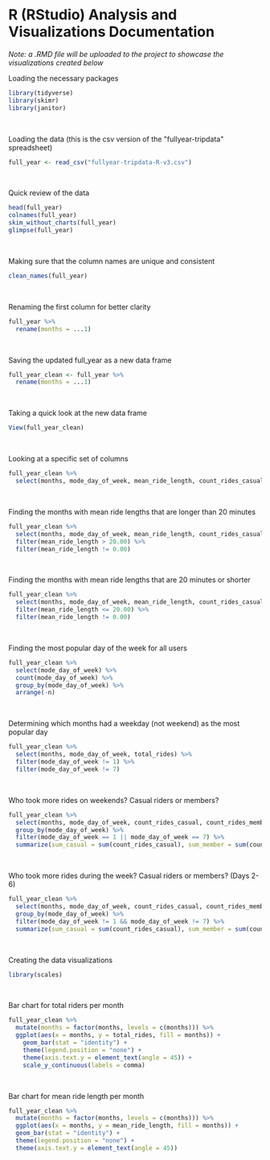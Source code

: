 # R (RStudio) Analysis and Visualizations Documentation
*Note: a .RMD file will be uploaded to the project to showcase the visualizations created below*

Loading the necessary packages
```R
library(tidyverse)
library(skimr)
library(janitor)
```
<br />

Loading the data (this is the csv version of the "fullyear-tripdata" spreadsheet)
```R
full_year <- read_csv("fullyear-tripdata-R-v3.csv")
```
<br />

Quick review of the data
```R
head(full_year)
colnames(full_year)
skim_without_charts(full_year)
glimpse(full_year)
```
<br />

Making sure that the column names are unique and consistent
```R
clean_names(full_year)
```
<br />

Renaming the first column for better clarity
```R
full_year %>%
  rename(months = ...1)
```
<br />

Saving the updated full_year as a new data frame
```R
full_year_clean <- full_year %>%
  rename(months = ...1)
```
<br />

Taking a quick look at the new data frame
```R
View(full_year_clean)
```
<br />

Looking at a specific set of columns
```R
full_year_clean %>%
  select(months, mode_day_of_week, mean_ride_length, count_rides_casual, count_rides_member, total_rides)
```
<br />

Finding the months with mean ride lengths that are longer than 20 minutes
```R
full_year_clean %>%
  select(months, mode_day_of_week, mean_ride_length, count_rides_casual, count_rides_member, total_rides) %>%
  filter(mean_ride_length > 20.00) %>%
  filter(mean_ride_length != 0.00)
```
<br />

Finding the months with mean ride lengths that are 20 minutes or shorter
```R
full_year_clean %>%
  select(months, mode_day_of_week, mean_ride_length, count_rides_casual, count_rides_member, total_rides) %>%
  filter(mean_ride_length <= 20.00) %>%
  filter(mean_ride_length != 0.00)
```
<br />

Finding the most popular day of the week for all users
```R
full_year_clean %>%
  select(mode_day_of_week) %>%
  count(mode_day_of_week) %>%
  group_by(mode_day_of_week) %>%
  arrange(-n)
```
<br />

Determining which months had a weekday (not weekend) as the most popular day
```R
full_year_clean %>%
  select(months, mode_day_of_week, total_rides) %>%
  filter(mode_day_of_week != 1) %>% 
  filter(mode_day_of_week != 7)
```
<br />

Who took more rides on weekends? Casual riders or members?
```R
full_year_clean %>%
  select(months, mode_day_of_week, count_rides_casual, count_rides_member, total_rides) %>%
  group_by(mode_day_of_week) %>%
  filter(mode_day_of_week == 1 || mode_day_of_week == 7) %>%
  summarize(sum_casual = sum(count_rides_casual), sum_member = sum(count_rides_member), sum_total = sum(total_rides))
```
<br />

Who took more rides during the week? Casual riders or members? (Days 2-6)
```R
full_year_clean %>%
  select(months, mode_day_of_week, count_rides_casual, count_rides_member, total_rides) %>%
  group_by(mode_day_of_week) %>%
  filter(mode_day_of_week != 1 && mode_day_of_week != 7) %>%
  summarize(sum_casual = sum(count_rides_casual), sum_member = sum(count_rides_member), sum_total = sum(total_rides))
```
<br />

Creating the data visualizations
```R
library(scales)
```
<br />

Bar chart for total riders per month
```R
full_year_clean %>%
  mutate(months = factor(months, levels = c(months))) %>%
  ggplot(aes(x = months, y = total_rides, fill = months)) +
    geom_bar(stat = "identity") +
    theme(legend.position = "none") +
    theme(axis.text.y = element_text(angle = 45)) +
    scale_y_continuous(labels = comma)
```
<br />

Bar chart for mean ride length per month
```R
full_year_clean %>%
  mutate(months = factor(months, levels = c(months))) %>%
  ggplot(aes(x = months, y = mean_ride_length, fill = months)) +
  geom_bar(stat = "identity") +
  theme(legend.position = "none") +
  theme(axis.text.y = element_text(angle = 45))
```
